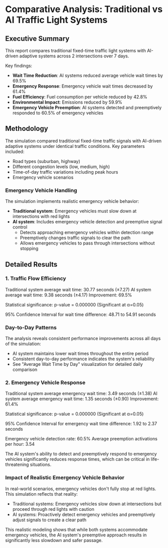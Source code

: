 # Comparative Analysis: Traditional vs AI Traffic Light Systems

## Executive Summary

This report compares traditional fixed-time traffic light systems with AI-driven adaptive systems across 2 intersections over 7 days.

Key findings:
- **Wait Time Reduction**: AI systems reduced average vehicle wait times by 69.5%
- **Emergency Response**: Emergency vehicle wait times decreased by 61.4%
- **Fuel Efficiency**: Fuel consumption per vehicle reduced by 42.8%
- **Environmental Impact**: Emissions reduced by 59.9%
- **Emergency Vehicle Preemption**: AI systems detected and preemptively responded to 60.5% of emergency vehicles

## Methodology

The simulation compared traditional fixed-time traffic signals with AI-driven adaptive systems under identical traffic conditions.
Key parameters included:
- Road types (suburban, highway)
- Different congestion levels (low, medium, high)
- Time-of-day traffic variations including peak hours
- Emergency vehicle scenarios

### Emergency Vehicle Handling
The simulation implements realistic emergency vehicle behavior:
- **Traditional system**: Emergency vehicles must slow down at intersections with red lights
- **AI system**: Includes emergency vehicle detection and preemptive signal control
  - Detects approaching emergency vehicles within detection range
  - Preemptively changes traffic signals to clear the path
  - Allows emergency vehicles to pass through intersections without stopping

## Detailed Results

### 1. Traffic Flow Efficiency

Traditional system average wait time: 30.77 seconds (±7.27)
AI system average wait time: 9.38 seconds (±4.17)
Improvement: 69.5%

Statistical significance: p-value = 0.000000 (Significant at α=0.05)

95% Confidence Interval for wait time difference: 48.71 to 54.91 seconds

### Day-to-Day Patterns

The analysis reveals consistent performance improvements across all days of the simulation:
- AI system maintains lower wait times throughout the entire period
- Consistent day-to-day performance indicates the system's reliability
- See "Average Wait Time by Day" visualization for detailed daily comparison

### 2. Emergency Vehicle Response

Traditional system average emergency wait time: 3.49 seconds (±1.38)
AI system average emergency wait time: 1.35 seconds (±0.90)
Improvement: 61.4%

Statistical significance: p-value = 0.000000 (Significant at α=0.05)

95% Confidence Interval for emergency wait time difference: 1.92 to 2.37 seconds

Emergency vehicle detection rate: 60.5%
Average preemption activations per hour: 3.54

The AI system's ability to detect and preemptively respond to emergency vehicles significantly reduces response times, which can be critical in life-threatening situations.

### Impact of Realistic Emergency Vehicle Behavior

In real-world scenarios, emergency vehicles don't fully stop at red lights. This simulation reflects that reality:
- Traditional systems: Emergency vehicles slow down at intersections but proceed through red lights with caution
- AI systems: Proactively detect emergency vehicles and preemptively adjust signals to create a clear path

This realistic modeling shows that while both systems accommodate emergency vehicles, the AI system's preemptive approach results in significantly less slowdown and safer passage.